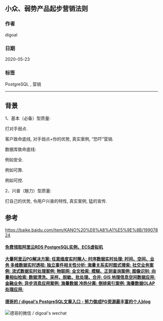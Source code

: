 ## 小众、弱势产品起步营销法则  
    
### 作者    
digoal    
    
### 日期    
2020-05-23    
    
### 标签    
PostgreSQL , 营销  
    
----    
    
## 背景    
1、基本（必备）型质量:  
  
打对手弱点.  
  
客户致命底线, 对手弱点+你的优势, 真实案例, “恐吓”营销.   
  
  
数据库致命底线:  
  
  
例如安全.  
  
例如可靠.  
  
例如可控.  
  
  
2、兴奋（魅力）型质量:  
  
打自己的优势, 令用户兴奋的特性, 真实案例, 猛的宣传.  
  
## 参考  
https://baike.baidu.com/item/KANO%20%E6%A8%A1%E5%9E%8B/19907824  
  
  
  
  
  
  
  
  
  
  
  
  
  
  
  
  
  
  
#### [免费领取阿里云RDS PostgreSQL实例、ECS虚拟机](https://www.aliyun.com/database/postgresqlactivity "57258f76c37864c6e6d23383d05714ea")
  
  
#### [大量阿里云PG解决方案: 任意维度实时圈人; 时序数据实时处理; 时间、空间、业务 多维数据实时透视; 独立事件相关性分析; 海量关系实时图式搜索; 社交业务案例; 流式数据实时处理案例; 物联网; 全文检索; 模糊、正则查询案例; 图像识别; 向量相似检索; 数据清洗、采样、脱敏、批处理、合并; GIS 地理信息空间数据应用; 金融业务; 异步消息应用案例; 海量数据 冷热分离; 倒排索引案例; 海量数据OLAP处理应用;](https://yq.aliyun.com/topic/118 "40cff096e9ed7122c512b35d8561d9c8")
  
  
#### [德哥的 / digoal's PostgreSQL文章入口 - 努力做成PG资源最丰富的个人blog](https://github.com/digoal/blog/blob/master/README.md "22709685feb7cab07d30f30387f0a9ae")
  
  
![德哥的微信 / digoal's wechat](../pic/digoal_weixin.jpg "f7ad92eeba24523fd47a6e1a0e691b59")
  
